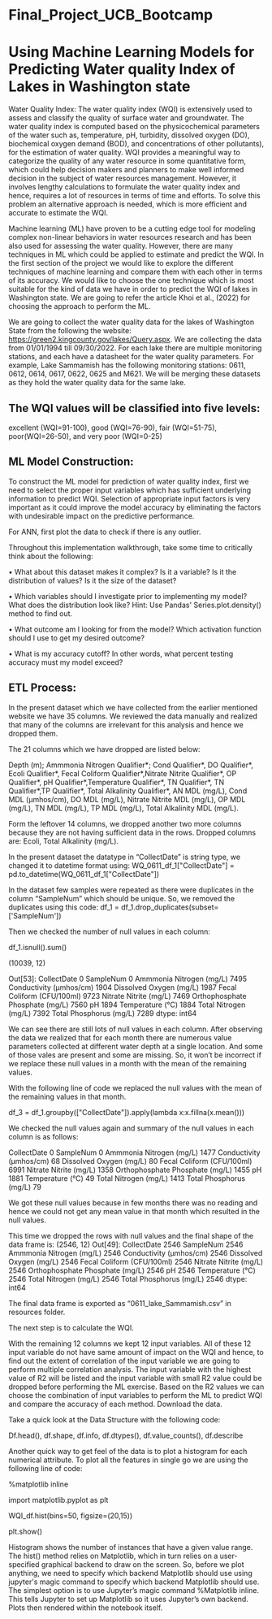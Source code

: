 # Final_Project_UCB_Bootcamp


# Using Machine Learning Models for Predicting Water quality Index of Lakes in Washington state

Water Quality Index: The water quality index (WQI) is extensively used to assess and classify the quality of surface water and groundwater. The water quality index is computed based on the physicochemical parameters of the water such as, temperature, pH, turbidity, dissolved oxygen (DO), biochemical oxygen demand (BOD), and concentrations of other pollutants), for the estimation of water quality.  WQI provides a meaningful way to categorize the quality of any water resource in some quantitative form, which could help decision makers and planners to make well informed decision in the subject of water resources management. However, it involves lengthy calculations to formulate the water quality index and hence, requires a lot of resources in terms of time and efforts. To solve this problem an alternative approach is needed, which is more efficient and accurate to estimate the WQI.


Machine learning (ML) have proven to be a cutting edge tool for modeling complex non-linear behaviors in water resources research and has been also used for assessing the water quality. However, there are many techniques in ML which could be applied to estimate and predict the WQI. In the first section of the project we would like to explore the different techniques of machine learning and compare them with each other in terms of its accuracy. We would like to choose the one technique which is most suitable for the kind of data we have in order to predict the WQI of lakes in Washington state. We are going to refer the article Khoi et al., (2022) for choosing the approach to perform the ML.


We are going to collect the water quality data for the lakes of Washington State from the following the website: https://green2.kingcounty.gov/lakes/Query.aspx. We are collecting the data from 01/01/1994 till 09/30/2022. For each lake there are multiple monitoring stations, and each have a datasheet for the water quality parameters. For example, Lake Sammamish has the following monitoring stations: 0611, 0612, 0614, 0617, 0622, 0625 and M621. We will be merging these datasets as they hold the water quality data for the same lake. 

## The WQI values will be classified into five levels: 

excellent (WQI=91-100), good (WQI=76-90), fair (WQI=51-75), poor(WQI=26-50), and very poor (WQI=0-25)

## ML Model Construction:

To construct the ML model for prediction of water quality index, first we need to select the proper input variables which has sufficient underlying information to predict WQI. Selection of appropriate input factors is very important as it could improve the model accuracy by eliminating the factors with undesirable impact on the predictive performance. 

For ANN, first plot the data to check if there is any outlier.

Throughout this implementation walkthrough, take some time to critically think about the following:

•	What about this dataset makes it complex? Is it a variable? Is it the distribution of values? Is it the size of the dataset?

•	Which variables should I investigate prior to implementing my model? What does the distribution look like? Hint: Use Pandas' Series.plot.density() method to find 
out.

•	What outcome am I looking for from the model? Which activation function should I use to get my desired outcome?

•	What is my accuracy cutoff? In other words, what percent testing accuracy must my model exceed?


## ETL Process:

In the present dataset which we have collected from the earlier mentioned website we have 35 columns. We reviewed the data manually and realized that many of the columns are irrelevant for this analysis and hence we dropped them. 

The 21 columns which we have dropped are listed below:

Depth (m); Ammmonia Nitrogen Qualifier*; Cond Qualifier*, DO Qualifier*, Ecoli Qualifier*, Fecal Coliform Qualifier*,Nitrate Nitrite Qualifier*, OP Qualifier*, pH Qualifier*,Temperature Qualifier*, TN Qualifier*, TN Qualifier*,TP Qualifier*, Total Alkalinity Qualifier*, AN MDL (mg/L), Cond MDL (µmhos/cm), DO MDL (mg/L), Nitrate Nitrite MDL (mg/L), OP MDL (mg/L), TN MDL (mg/L), TP MDL (mg/L), Total Alkalinity MDL (mg/L).

Form the leftover 14 columns, we dropped another two more columns because they are not having sufficient data in the rows. Dropped columns are: Ecoli, Total Alkalinity (mg/L). 

In the present dataset the datatype in “CollectDate” is string type, we changed it to datetime format using:
WQ_0611_df_1["CollectDate"] = pd.to_datetime(WQ_0611_df_1["CollectDate"])

In the dataset few samples were repeated as there were duplicates in the column “SampleNum” which should be unique. So, we removed the duplicates using this code:
df_1 = df_1.drop_duplicates(subset=['SampleNum'])



Then we checked the number of null values in each column:

df_1.isnull().sum()

(10039, 12)

Out[53]:
CollectDate                           0
SampleNum                             0
Ammmonia Nitrogen (mg/L)           7495
Conductivity (µmhos/cm)            1904
Dissolved Oxygen (mg/L)            1987
Fecal Coliform (CFU/100ml)         9723
Nitrate Nitrite (mg/L)             7469
Orthophosphate Phosphate (mg/L)    7560
pH                                 1894
Temperature (°C)                   1884
Total Nitrogen (mg/L)              7392
Total Phosphorus (mg/L)            7289
dtype: int64


We can see there are still lots of null values in each column. After observing the data we realized that for each month there are numerous value parameters collected at different water depth at a single location. And some of those vales are present and some are missing. So, it won’t be incorrect if we replace these null values in a month with the mean of the remaining values. 

With the following line of code we replaced the null values with the mean of the remaining values in that month. 

df_3 = df_1.groupby(["CollectDate"]).apply(lambda x:x.fillna(x.mean()))

We checked the null values again and summary of the null values in each column is as follows:

CollectDate                           0
SampleNum                             0
Ammmonia Nitrogen (mg/L)           1477
Conductivity (µmhos/cm)              68
Dissolved Oxygen (mg/L)              80
Fecal Coliform (CFU/100ml)         6991
Nitrate Nitrite (mg/L)             1358
Orthophosphate Phosphate (mg/L)    1455
pH                                 1881
Temperature (°C)                     49
Total Nitrogen (mg/L)              1413
Total Phosphorus (mg/L)              79


We got these null values because in few months there was no reading and hence we could not get any mean value in that month which resulted in the null values.

This time we dropped the rows with null values and the final shape of the data frame is:
(2546, 12)
Out[49]:
CollectDate                        2546
SampleNum                          2546
Ammmonia Nitrogen (mg/L)           2546
Conductivity (µmhos/cm)            2546
Dissolved Oxygen (mg/L)            2546
Fecal Coliform (CFU/100ml)         2546
Nitrate Nitrite (mg/L)             2546
Orthophosphate Phosphate (mg/L)    2546
pH                                 2546
Temperature (°C)                   2546
Total Nitrogen (mg/L)              2546
Total Phosphorus (mg/L)            2546
dtype: int64

The final data frame is exported as “0611_lake_Sammamish.csv” in resources folder.

The next step is to calculate the WQI. 

With the remaining 12 columns we kept 12 input variables. All of these 12 input variable do not have same amount of impact on the WQI and hence, to find out the extent of correlation of the input variable we are going to perform multiple correlation analysis. The input variable with the highest value of R2 will be listed and the input variable with small R2 value could be dropped before performing the ML exercise. Based on the R2 values we can choose the combination of input variables to perform the ML to predict WQI and compare the accuracy of each method.
Download the data.

Take a quick look at the Data Structure with the following code:

Df.head(), df.shape, df.info, df.dtypes(), df.value_counts(), df.describe

Another quick way to get feel of the data is to plot a histogram for each numerical attribute. To plot all the features in single go we are using the following line of code:

%matplotlib inline

import matplotlib.pyplot as plt

WQI_df.hist(bins=50, figsize=(20,15))

plt.show()

Histogram shows the number of instances that have a given value range. The hist() method relies on Matplotlib, which in turn relies on a user-specified graphical backend to draw on the screen. So, before we plot anything, we need to specify which backend Matplotlib should use using jupyter's magic command to specify which backend Matplotlib should use. The simplest option is to use Jupyter’s magic command %Matplotlib inline. This tells Jupyter to set up Matplotlib so it uses Jupyter’s own backend. Plots then rendered within the notebook itself. 

